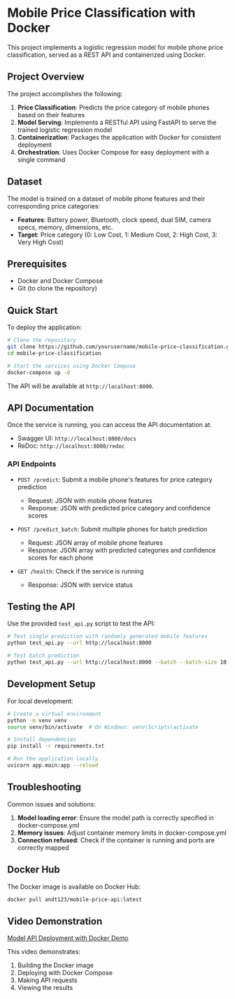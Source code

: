 # Mobile Price Classification with Docker

This project implements a logistic regression model for mobile phone price classification, served as a REST API and containerized using Docker.

## Project Overview

The project accomplishes the following:

1. **Price Classification**: Predicts the price category of mobile phones based on their features
2. **Model Serving**: Implements a RESTful API using FastAPI to serve the trained logistic regression model
3. **Containerization**: Packages the application with Docker for consistent deployment
4. **Orchestration**: Uses Docker Compose for easy deployment with a single command

## Dataset

The model is trained on a dataset of mobile phone features and their corresponding price categories:

- **Features**: Battery power, Bluetooth, clock speed, dual SIM, camera specs, memory, dimensions, etc.
- **Target**: Price category (0: Low Cost, 1: Medium Cost, 2: High Cost, 3: Very High Cost)

## Prerequisites

- Docker and Docker Compose
- Git (to clone the repository)

## Quick Start

To deploy the application:

```bash
# Clone the repository
git clone https://github.com/yourusername/mobile-price-classification.git
cd mobile-price-classification

# Start the services using Docker Compose
docker-compose up -d
```

The API will be available at `http://localhost:8000`.

## API Documentation

Once the service is running, you can access the API documentation at:
- Swagger UI: `http://localhost:8000/docs`
- ReDoc: `http://localhost:8000/redoc`

### API Endpoints

- `POST /predict`: Submit a mobile phone's features for price category prediction
  - Request: JSON with mobile phone features
  - Response: JSON with predicted price category and confidence scores

- `POST /predict_batch`: Submit multiple phones for batch prediction
  - Request: JSON array of mobile phone features
  - Response: JSON array with predicted categories and confidence scores for each phone

- `GET /health`: Check if the service is running
  - Response: JSON with service status

## Testing the API

Use the provided `test_api.py` script to test the API:

```bash
# Test single prediction with randomly generated mobile features
python test_api.py --url http://localhost:8000

# Test batch prediction
python test_api.py --url http://localhost:8000 --batch --batch-size 10
```
## Development Setup

For local development:

```bash
# Create a virtual environment
python -m venv venv
source venv/bin/activate  # On Windows: venv\Scripts\activate

# Install dependencies
pip install -r requirements.txt

# Run the application locally
uvicorn app.main:app --reload
```

## Troubleshooting

Common issues and solutions:

1. **Model loading error**: Ensure the model path is correctly specified in docker-compose.yml
2. **Memory issues**: Adjust container memory limits in docker-compose.yml
3. **Connection refused**: Check if the container is running and ports are correctly mapped

## Docker Hub

The Docker image is available on Docker Hub:

```bash
docker pull andt123/mobile-price-api:latest
```

## Video Demonstration

[Model API Deployment with Docker Demo](https://youtu.be/Rq1_2sQYOmU)

This video demonstrates:
1. Building the Docker image
2. Deploying with Docker Compose
3. Making API requests
4. Viewing the results 